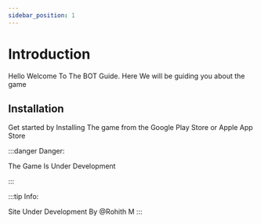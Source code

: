 ```yaml
---
sidebar_position: 1
---
```


# Introduction

Hello Welcome To The BOT Guide. Here We will be guiding you about the game
## Installation

Get started by Installing The game from the Google Play Store or Apple App Store

:::danger Danger:

The Game Is Under Development

:::

:::tip Info:

Site Under Development By @Rohith M
:::